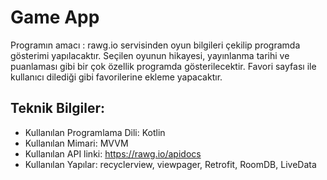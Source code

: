 # Game App

Programın amacı : rawg.io servisinden oyun bilgileri çekilip programda gösterimi yapılacaktır. Seçilen oyunun hikayesi, yayınlanma tarihi ve puanlaması gibi bir çok özellik programda gösterilecektir. Favori sayfası ile kullanıcı dilediği gibi favorilerine ekleme yapacaktır.


## Teknik Bilgiler:

* Kullanılan Programlama Dili: Kotlin
* Kullanılan Mimari: MVVM
* Kullanılan API linki: https://rawg.io/apidocs
* Kullanılan Yapılar: recyclerview, viewpager, Retrofit, RoomDB, LiveData
